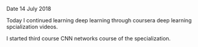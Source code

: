 Date 14 July 2018

Today I continued learning deep learning through coursera deep learning spcialization videos.

I started third course  CNN networks course of the specialization.
